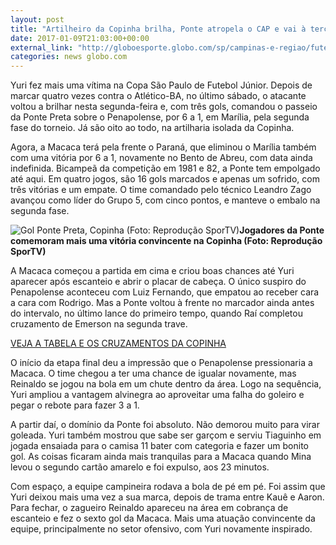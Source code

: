 ```yaml
---
layout: post
title: "Artilheiro da Copinha brilha, Ponte atropela o CAP e vai à terceira fase"
date: 2017-01-09T21:03:00+00:00
external_link: "http://globoesporte.globo.com/sp/campinas-e-regiao/futebol/copa-SP-de-futebol-junior/noticia/2017/01/artilheiro-da-copinha-brilha-ponte-atropela-o-cap-e-vai-terceira-fase.html"
categories: news globo.com
---
```

Yuri fez mais uma vítima na Copa São Paulo de Futebol Júnior. Depois de marcar quatro vezes contra o Atlético-BA, no último sábado, o atacante voltou a brilhar nesta segunda-feira e, com três gols, comandou o passeio da Ponte Preta sobre o Penapolense, por 6 a 1, em Marília, pela segunda fase do torneio. Já são oito ao todo, na artilharia isolada da Copinha.&nbsp;

Agora, a Macaca terá pela frente o Paraná, que eliminou o Marília também com uma vitória por 6 a 1, novamente no Bento de Abreu, com data ainda indefinida. Bicampeã da competição em 1981 e 82, a Ponte tem empolgado até aqui. Em quatro jogos, são 16 gols marcados e apenas um sofrido, com três vitórias e um empate. O time comandado pelo técnico Leandro Zago avançou como líder do Grupo 5, com cinco pontos, e manteve o embalo na segunda fase.&nbsp;

 ![Gol Ponte Preta, Copinha (Foto: Reprodução SporTV)](http://s2.glbimg.com/kd7Uu2crVblG1t7NmhE2z_aYLYI=/0x5:912x482/690x360/s.glbimg.com/es/ge/f/original/2017/01/09/gol.ponte.jpg "Gol Ponte Preta, Copinha (Foto: Reprodução SporTV)")**Jogadores da Ponte comemoram mais uma vitória convincente na Copinha (Foto: Reprodução SporTV)**

A Macaca começou a partida em cima e criou boas chances até Yuri aparecer após escanteio e abrir o placar de cabeça. O único suspiro do Penapolense aconteceu com Luiz Fernando, que empatou ao receber cara a cara com Rodrigo. Mas a Ponte voltou à frente no marcador ainda antes do intervalo, no último lance do primeiro tempo, quando Raí completou cruzamento de Emerson na segunda trave.&nbsp;

[VEJA A TABELA E OS CRUZAMENTOS DA COPINHA](http://globoesporte.globo.com/futebol/Copa-SP-de-futebol-junior/)

O início da etapa final deu a impressão que o Penapolense pressionaria a Macaca. O time chegou a ter uma chance de igualar novamente, mas Reinaldo se jogou na bola em um chute dentro da área. Logo na sequência, Yuri ampliou a vantagem alvinegra ao aproveitar uma falha do goleiro e pegar o rebote para fazer 3 a 1.&nbsp;

A partir daí, o domínio da Ponte foi absoluto. Não demorou muito para virar goleada. Yuri também mostrou que sabe ser garçom e serviu Tiaguinho em jogada ensaiada para o camisa 11 bater com categoria e fazer um bonito gol. As coisas ficaram ainda mais tranquilas para a Macaca quando Mina levou o segundo cartão amarelo e foi expulso, aos 23 minutos.

Com espaço, a equipe campineira rodava a bola de pé em pé. Foi assim que Yuri deixou mais uma vez a sua marca, depois de trama entre Kauê e Aaron. Para fechar, o zagueiro Reinaldo apareceu na área em cobrança de escanteio e fez o sexto gol da Macaca. Mais uma atuação convincente da equipe, principalmente no setor ofensivo, com Yuri novamente inspirado.&nbsp;

